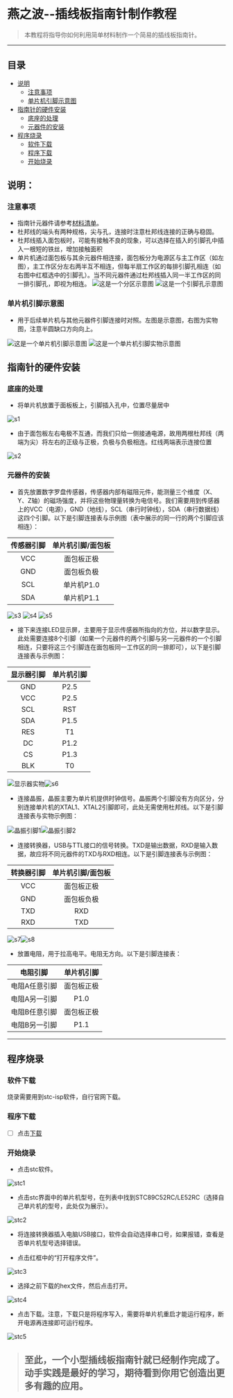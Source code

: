 # 燕之波--插线板指南针制作教程

>本教程将指导你如何利用简单材料制作一个简易的插线板指南针。
---

## 目录

- [说明](#说明)
  - [注意事项](#注意事项)
  - [单片机引脚示意图](#单片机引脚示意图)
- [指南针的硬件安装](#指南针的硬件安装)
  - [底座的处理](#底座的处理)
  - [元器件的安装](#元器件的安装)
- [程序烧录](#程序烧录)
  - [软件下载](#软件下载)
  - [程序下载](#程序下载)
  - [开始烧录](#开始烧录)

## 说明：

### 注意事项

- 指南针元器件请参考[材料清单](./材料.md)。
- 杜邦线的端头有两种规格，尖与孔，连接时注意杜邦线连接的正确与稳固。
- 杜邦线插入面包板时，可能有接触不良的现象，可以选择在插入的引脚孔中插入一根短的铁丝，增加接触面积
- 单片机通过面包板与其余元器件相连接，面包板分为电源区与主工作区（如左图），主工作区分左右两半互不相连，但每半扇工作区的每排引脚孔相连（如右图中红框选中的引脚孔）。当不同元器件通过杜邦线插入同一半工作区的同一排引脚孔，即视为相连。
  ![这是一个分区示意图](./picture/分区.jpg) ![这是一个引脚孔示意图](./picture/引脚孔.jpg) 

### 单片机引脚示意图

 - 用于后续单片机与其他元器件引脚连接时对照。左图是示意图，右图为实物图，注意半圆缺口方向向上。
   
 ![这是一个单片机引脚示意图](./picture/单片机引脚.png) ![这是一个单片机引脚实物示意图](./picture/单片机引脚实物.jpg)
  
## 指南针的硬件安装

### 底座的处理

- 将单片机放置于面板板上，引脚插入孔中，位置尽量居中

![s1](./picture/step1.jpg)

- 由于面包板左右电极不互通，而我们只给一侧接通电源，故用两根杜邦线（两端为尖）将左右的正级与正极，负极与负极相连。红线两端表示连接位置

![s2](./picture/step2.png)

### 元器件的安装

- 首先放置数字罗盘传感器，传感器内部有磁阻元件，能测量三个维度（X、Y、Z轴）的磁场强度，并将这些物理量转换为电信号。我们需要用到传感器上的VCC（电源），GND（地线），SCL（串行时钟线），SDA（串行数据线）这四个引脚。以下是引脚连接表与示例图（表中展示的同一行的两个引脚应该相连）：
   
|传感器引脚|单片机引脚/面包板|
|:---:|:---:|
VCC|面包板正极
GND|面包板负极
SCL|单片机P1.0
SDA|单片机P1.1


![s3](./picture/step3.jpg)
![s4](./picture/step5.png)
![s5](./picture/step4.jpg)
   



- 接下来连接LED显示屏，主要用于显示传感器所指向的方位，并以数字显示。此处需要连接8个引脚（如果一个元器件的两个引脚与另一元器件的一个引脚相连，只要将这三个引脚连在面包板同一工作区的同一排即可），以下是引脚连接表与示例图：
   
|显示器引脚|单片机引脚|
|:---:|:---:|
GND|P2.5
VCC|P2.5
SCL|RST
SDA|P1.5
RES|T1
DC|P1.2
CS|P1.3
BLK|T0

![显示器实物](./picture/显示器实物连接图.jpg)![s6](./picture/step6.png)

- 连接晶振，晶振主要为单片机提供时钟信号。晶振两个引脚没有方向区分，分别连接单片机的XTAL1、XTAL2引脚即可，此处无需使用杜邦线。以下是引脚连接表与实物示例图：



![晶振引脚1](./picture/晶振引脚示例.png)![晶振引脚2](./picture/晶振引脚连接.png)

- 连接转换器，USB与TTL接口的信号转换。TXD是输出数据，RXD是输入数据，故应将不同元器件的TXD与RXD相连。以下是引脚连接表与示例图：

 |转换器引脚|单片机引脚/面包板|  
 |:---:|:---:|  
 VCC|面包板正极  
 GND|面包板负极  
 TXD|RXD  
 RXD|TXD  


![s7](./picture/step7.png)![s8](./picture/step8.png)
   

- 放置电阻，用于拉高电平。电阻无方向。以下是引脚连接表：

 |电阻引脚|单片机引脚|  
 |:---:|:---:| 
 电阻A任意引脚|面包板正极
 电阻A另一引脚|P1.0
 电阻B任意引脚|面包板正极
 电阻B另一引脚|P1.1
 

---

## 程序烧录

### 软件下载

烧录需要用到stc-isp软件，自行官网下载。

### 程序下载

- [ ] 点击[下载](./电子指南针.hex)

### 开始烧录

- 点击stc软件。
   
![stc1](./picture/stc1.png)

- 点击stc界面中的单片机型号，在列表中找到STC89C52RC/LE52RC（选择自己单片机的型号，此处仅为展示）。

![stc2](./picture/stc2.png)

- 将连接转换器插入电脑USB接口，软件会自动选择串口号，如果报错，查看是否单片机型号选择错误。


- 点击红框中的“打开程序文件”。

![stc3](./picture/stc3.png)

- 选择之前下载的hex文件，然后点击打开。

![stc4](./picture/stc4.png)

- 点击下载。注意，下载只是将程序写入，需要将单片机重启才能运行程序，断开电源再连接即可运行程序。

![stc5](./picture/stc5.png)



> ## 至此，一个小型插线板指南针就已经制作完成了。动手实践是最好的学习，期待看到你用它创造出更多有趣的应用。

